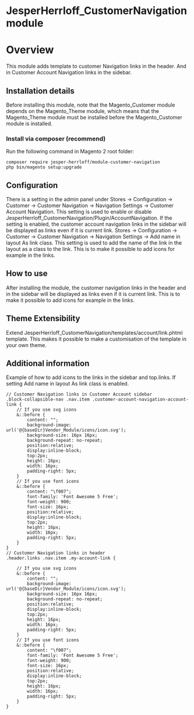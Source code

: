 # JesperHerrloff_CustomerNavigation module

# Overview
This module adds template to customer Navigation links in the header. And in Customer Account Navigation links in the sidebar.

## Installation details
Before installing this module, note that the Magento_Customer module depends on the Magento_Theme module, 
which means that the Magento_Theme module must be installed before the Magento_Customer module is installed.

### Install via composer (recommend)
Run the following command in Magento 2 root folder:
`````
composer require jesper-herrloff/module-customer-navigation 
php bin/magento setup:upgrade
`````

## Configuration
There is a setting in the admin panel under 
Stores -> Configuration -> Customer -> Customer Navigation -> Navigation Settings -> Customer Account Navigation. 
This setting is used to enable or disable JesperHerrloff_CustomerNavigation/Plugin/AccountNavigation.
If the setting is enabled, the customer account navigation links in the sidebar will be displayed as links even if it is current link.
Stores -> Configuration -> Customer -> Customer Navigation -> Navigation Settings -> Add name in layout As link class. 
This setting is used to add the name of the link in the layout as a class to the link. This is to make it possible to add icons for example in the links.


## How to use
After installing the module, the customer navigation links in the header and in the 
sidebar will be displayed as links even if it is current link. This is to make it possible to add icons for example in the links.

## Theme Extensibility
Extend JesperHerrloff_CustomerNavigation/templates/account/link.phtml template.
This makes it possible to make a customisation of the template in your own theme.

## Additional information
Example of how to add icons to the links in the sidebar and top.links. If setting Add name in layout As link class is enabled.
`````
// Customer Navigation links in Customer Account sidebar
.block-collapsible-nav .nav.item .customer-account-navigation-account-link {
    // If you use svg icons
    &::before {    
        content: "";
        background-image: url('@{baseDir}Vendor_Module/icons/icon.svg');
        background-size: 16px 16px;
        background-repeat: no-repeat;
        position:relative;
        display:inline-block;
        top:2px;
        height: 16px;
        width: 16px;
        padding-right: 5px;
    }
    // If you use font icons
    &::before {    
        content: "\f007";
        font-family: 'Font Awesome 5 Free';
        font-weight: 900;
        font-size: 16px;
        position:relative;
        display:inline-block;
        top:2px;
        height: 16px;
        width: 16px;
        padding-right: 5px;
    }
}
// Customer Navigation links in header
.header.links .nav.item .my-account-link {

    // If you use svg icons
    &::before {    
        content: "";
        background-image: url('@{baseDir}Vendor_Module/icons/icon.svg');
        background-size: 16px 16px;
        background-repeat: no-repeat;
        position:relative;
        display:inline-block;
        top:2px;
        height: 16px;
        width: 16px;
        padding-right: 5px;
    }
    // If you use font icons
    &::before {    
        content: "\f007";
        font-family: 'Font Awesome 5 Free';
        font-weight: 900;
        font-size: 16px;
        position:relative;
        display:inline-block;
        top:2px;
        height: 16px;
        width: 16px;
        padding-right: 5px;
    }
}
`````
